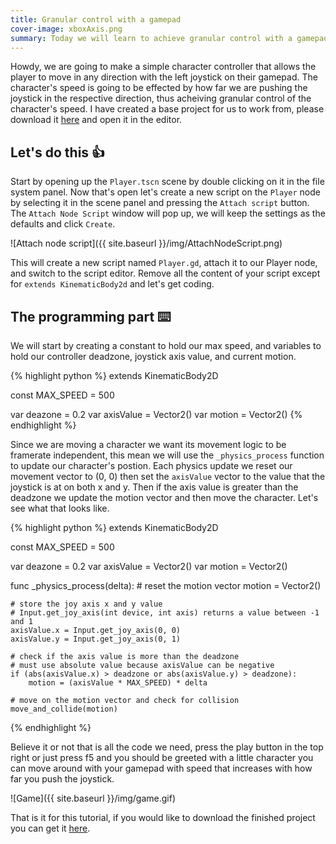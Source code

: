 ```yaml
---
title: Granular control with a gamepad
cover-image: xboxAxis.png
summary: Today we will learn to achieve granular control with a gamepad joystick in Godot by creating a very simple character controller to showcase it.
---
```


Howdy, we are going to make a simple character controller that allows the player to move in any direction with the left joystick on their gamepad. The character's speed is going to be effected by how far we are pushing the joystick in the respective direction, thus acheiving granular control of the character's speed. I have created a base project for us to work from, please download it [here](https://mega.nz/#!wdkh1A6T!iGDsntH7I8MWSiCdYgq2TpZj1lqX9c8SRzv-85Yma4k) and open it in the editor.

## Let's do this 👍 ##
Start by opening up the `Player.tscn` scene by double clicking on it in the file system panel. Now that's open let's create a new script on the `Player` node by selecting it in the scene panel and pressing the `Attach script` button. The `Attach Node Script` window will pop up, we will keep the settings as the defaults and click `Create`.

![Attach node script]({{ site.baseurl }}/img/AttachNodeScript.png)

This will create a new script named `Player.gd`, attach it to our Player node, and switch to the script editor. Remove all the content of your script except for `extends KinematicBody2d` and let's get coding.

## The programming part ⌨️ ##
We will start by creating a constant to hold our max speed, and variables to hold our controller deadzone, joystick axis value, and current motion.

{% highlight python %}
extends KinematicBody2D

const MAX_SPEED = 500

var deazone = 0.2
var axisValue = Vector2()
var motion = Vector2()
{% endhighlight %}

Since we are moving a character we want its movement logic to be framerate independent, this mean we will use the `_physics_process` function to update our character's postion. Each physics update we reset our movement vector to (0, 0) then set the `axisValue` vector to the value that the joystick is at on both x and y. Then if the axis value is greater than the deadzone we update the motion vector and then move the character. Let's see what that looks like.

{% highlight python %}
extends KinematicBody2D

const MAX_SPEED = 500

var deazone = 0.2
var axisValue = Vector2()
var motion = Vector2()

func _physics_process(delta):
    # reset the motion vector
    motion = Vector2()
    
    # store the joy axis x and y value
    # Input.get_joy_axis(int device, int axis) returns a value between -1 and 1
    axisValue.x = Input.get_joy_axis(0, 0)
    axisValue.y = Input.get_joy_axis(0, 1)
    
    # check if the axis value is more than the deadzone
    # must use absolute value because axisValue can be negative
    if (abs(axisValue.x) > deadzone or abs(axisValue.y) > deadzone):
        motion = (axisValue * MAX_SPEED) * delta
    
    # move on the motion vector and check for collision
    move_and_collide(motion)
{% endhighlight %}

Believe it or not that is all the code we need, press the play button in the top right or just press f5 and you should be greeted with a little character you can move around with your gamepad with speed that increases with how far you push the joystick.

![Game]({{ site.baseurl }}/img/game.gif)

That is it for this tutorial, if you would like to download the finished project you can get it [here](https://mega.nz/#!QA0xjAyK!eGrzhu05rF0draESkhI62LjUHipaEPBcgJ9_wqhlcCI).
